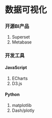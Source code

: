 # 数据可视化

### 开源BI产品

1. Superset
2. Metabase

### 开发工具

#### JavaScript

1. ECharts
2. D3.js

#### Python

1. matplotlib
2. Dash/plotly



